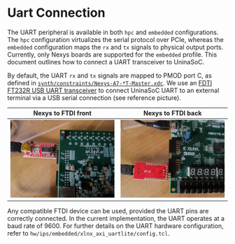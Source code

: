 # Uart Connection

The UART peripheral is available in both `hpc` and `embedded` configurations. The `hpc` configuration virtualizes the serial protocol over PCIe, whereas the `embedded` configuration maps the `rx` and `tx` signals to physical output ports. Currently, only Nexys boards are supported for the `embedded` profile. This document outlines how to connect a UART transceiver to UninaSoC.

By default, the UART `rx` and `tx` signals are mapped to PMOD port C, as defined in [`synth/constraints/Nexys-A7-*T-Master.xdc`](../synth/constraints). We use an [FDTI FT232R USB UART transceiver](https://ftdichip.com/wp-content/uploads/2020/08/DS_FT232R.pdf) to connect UninaSoC UART to an external terminal via a USB serial connection (see reference picture).

Nexys to FTDI front        |  Nexys to FTDI back
:-------------------------:|:-------------------------:
![Nexys to FTDI Front](nexys_ftdi_front.jpeg)  |  ![Nexys to FTDI Back](nexys_ftdi_back.jpeg)

Any compatible FTDI device can be used, provided the UART pins are correctly connected.
In the current implementation, the UART operates at a baud rate of 9600. For further details on the UART hardware configuration, refer to `hw/ips/embedded/xlnx_axi_uartlite/config.tcl`.




